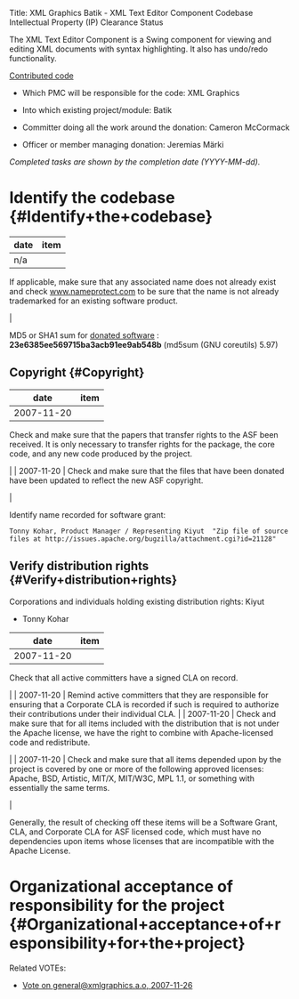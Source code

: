 Title: XML Graphics Batik - XML Text Editor Component Codebase Intellectual Property (IP) Clearance Status


The XML Text Editor Component is a Swing component for viewing and editing XML documents with syntax highlighting. It also has undo/redo functionality.


 [Contributed code](http://issues.apache.org/bugzilla/attachment.cgi?id=21128) 



- Which PMC will be responsible for the code: XML Graphics


- Into which existing project/module: Batik


- Committer doing all the work around the donation: Cameron McCormack


- Officer or member managing donation: Jeremias Märki

 _Completed tasks are shown by the completion date (YYYY-MM-dd)._ 


# Identify the codebase {#Identify+the+codebase}

| date | item |
|------|------|
| n/a | 
If applicable, make sure that any associated name does not already exist and check www.nameprotect.com to be sure that the name is not already trademarked for an existing software product.

 |

MD5 or SHA1 sum for [donated software](http://issues.apache.org/bugzilla/attachment.cgi?id=21128) : **23e6385ee569715ba3acb91ee9ab548b** (md5sum (GNU coreutils) 5.97)


## Copyright {#Copyright}

| date | item |
|------|------|
| 2007-11-20 | 
Check and make sure that the papers that transfer rights to the ASF been received. It is only necessary to transfer rights for the package, the core code, and any new code produced by the project.

 |
| 2007-11-20 | 
Check and make sure that the files that have been donated have been updated to reflect the new ASF copyright.

 |

Identify name recorded for software grant:


<quote> `Tonny Kohar, Product Manager / Representing Kiyut 
    "Zip file of source files at http://issues.apache.org/bugzilla/attachment.cgi?id=21128"` </quote>


## Verify distribution rights {#Verify+distribution+rights}

Corporations and individuals holding existing distribution rights: Kiyut



- Tonny Kohar

| date | item |
|------|------|
| 2007-11-20 | 
Check that all active committers have a signed CLA on record.

 |
| 2007-11-20 | Remind active committers that they are responsible for ensuring that a Corporate CLA is recorded if such is required to authorize their contributions under their individual CLA. |
| 2007-11-20 | 
Check and make sure that for all items included with the distribution that is not under the Apache license, we have the right to combine with Apache-licensed code and redistribute.

 |
| 2007-11-20 | 
Check and make sure that all items depended upon by the project is covered by one or more of the following approved licenses: Apache, BSD, Artistic, MIT/X, MIT/W3C, MPL 1.1, or something with essentially the same terms.

 |

Generally, the result of checking off these items will be a Software Grant, CLA, and Corporate CLA for ASF licensed code, which must have no dependencies upon items whose licenses that are incompatible with the Apache License.


# Organizational acceptance of responsibility for the project {#Organizational+acceptance+of+responsibility+for+the+project}

Related VOTEs:



-  [Vote on general@xmlgraphics.a.o, 2007-11-26](http://mail-archives.apache.org/mod_mbox/xmlgraphics-general/200711.mbox/%3c20071126080745.7201.DEV@jeremias-maerki.ch%3e) 
